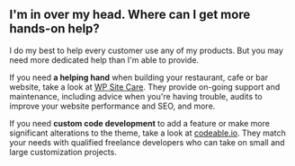 ## <a name="more-help"></a> I'm in over my head. Where can I get more hands-on help?

I do my best to help every customer use any of my products. But you may need more dedicated help than I'm able to provide.

If you need **a helping hand** when building your restaurant, cafe or bar website, take a look at [WP Site Care](http://www.wpsitecare.com/). They provide on-going support and maintenance, including advice when you're having trouble, audits to improve your website performance and SEO, and more.

If you need **custom code development** to add a feature or make more significant alterations to the theme, take a look at [codeable.io](https://codeable.io/). They match your needs with qualified freelance developers who can take on small and large customization projects.
